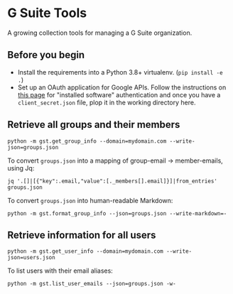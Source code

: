 G Suite Tools
=============

A growing collection tools for managing a G Suite organization.

Before you begin
----------------

* Install the requirements into a Python 3.8+ virtualenv. (`pip install -e .`)
* Set up an OAuth application for Google APIs. 
  Follow the instructions on [this page](https://developers.google.com/admin-sdk/directory/v1/guides/authorizing.html)
  for "installed software" authentication and once you have a `client_secret.json` file, plop it in the
  working directory here.

Retrieve all groups and their members
-------------------------------------

```
python -m gst.get_group_info --domain=mydomain.com --write-json=groups.json
```

To convert `groups.json` into a mapping of group-email -> member-emails, using Jq:

```
jq '.[]|[{"key":.email,"value":[._members[].email]}]|from_entries' groups.json
```

To convert `groups.json` into human-readable Markdown:

```
python -m gst.format_group_info --json=groups.json --write-markdown=-
```

Retrieve information for all users
----------------------------------


```
python -m gst.get_user_info --domain=mydomain.com --write-json=users.json
```

To list users with their email aliases:


```
python -m gst.list_user_emails --json=groups.json -w-
```
